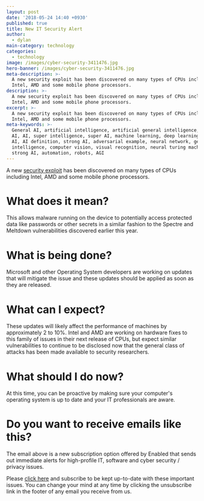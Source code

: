 ```yaml
---
layout: post
date: '2018-05-24 14:40 +0930'
published: true
title: New IT Security Alert
author:
  - dylan
main-category: technology
categories:
  - technology
image: /images/cyber-security-3411476.jpg
hero-banner: /images/cyber-security-3411476.jpg
meta-description: >-
  A new security exploit has been discovered on many types of CPUs including
  Intel, AMD and some mobile phone processors.
description: >-
  A new security exploit has been discovered on many types of CPUs including
  Intel, AMD and some mobile phone processors.
excerpt: >-
  A new security exploit has been discovered on many types of CPUs including
  Intel, AMD and some mobile phone processors.
meta-keywords: >-
  General AI, artificial intelligence, artificial general intelligence, narrow
  AI, AI, super intelligence, super AI, machine learning, deep learning, what is
  AI, AI definition, strong AI, adversarial example, neural network, general
  intelligence, computer vision, visual recognition, neural turing machine,
  strong AI, automation, robots, AGI
---
```

A new [security exploit](https://www.theverge.com/2018/5/21/17377994/google-microsoft-cpu-vulnerability-speculative-store-bypass-variant-4?utm_source=Enabled+Main&utm_campaign=736da09fcb-EMAIL_CAMPAIGN_2018_03_16&utm_medium=email&utm_term=0_249f96aedf-736da09fcb-) has been discovered on many types of CPUs including Intel, AMD and some mobile phone processors. 

# What does it mean?

This allows malware running on the device to potentially access protected data like passwords or other secrets in a similar fashion to the Spectre and Meltdown vulnerabilities discovered earlier this year.

# What is being done?

Microsoft and other Operating System developers are working on updates that will mitigate the issue and these updates should be applied as soon as they are released.

# What can I expect?

These updates will likely affect the performance of machines by approximately 2 to 10%. Intel and AMD are working on hardware fixes to this family of issues in their next release of CPUs, but expect similar vulnerabilities to continue to be disclosed now that the general class of attacks has been made available to security researchers.

# What should I do now?
At this time, you can be proactive by making sure your computer's operating system is up to date and your IT professionals are aware.

# Do you want to receive emails like this?

The email above is a new subscription option offered by Enabled that sends out immediate alerts for high-profile IT, software and cyber security / privacy issues.  

Please [click here](https://enabled.us1.list-manage.com/subscribe?u=0ba17a794e3f1ecb4ab13e31c&id=cbafc8ac1c&utm_source=Enabled+Main&utm_campaign=736da09fcb-EMAIL_CAMPAIGN_2018_03_16&utm_medium=email&utm_term=0_249f96aedf-736da09fcb-) and subscribe to be kept up-to-date with these important issues. You can change your mind at any time by clicking the unsubscribe link in the footer of any email you receive from us.